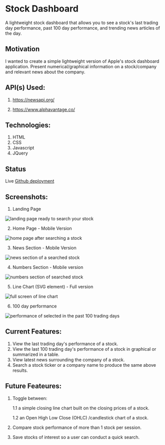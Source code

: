 <h1>Stock Dashboard</h1>

A lightweight stock dashboard that allows you to see a stock's last trading day performance, past 100 day performance, and trending news articles of the day.

<h2>Motivation</h2>

I wanted to create a simple lightweight version of Apple's stock dashboard application. Present numerical/graphical information on a stock/company and relevant news about the company.

<h2>API(s) Used:</h2>

1. https://newsapi.org/ 

2. https://www.alphavantage.co/

<h2>Technologies:</h2>

1. HTML
2. CSS
3. Javascript
4. JQuery

<h2>Status</h2>
Live <a href="https://github.com/rtanubra/stock_dashboard" target="_blank" >Github deployment</a>

<h2>Screenshots:</h2>

1. Landing Page


<img src="screenshots/landing_page_search.png" alt="landing page ready to search your stock"/>

2. Home Page - Mobile Version


<img src="screenshots/home_mobile.png" alt="home page after searching a stock"/>

3. News Section - Mobile Version


<img src="screenshots/news.png" alt="news section of a searched stock"/> 

4. Numbers Section - Mobile version


<img src="screenshots/numbers_mobile.png" alt="numbers section of searched stock"/>

5. Line Chart (SVG element) - Full version


<img src="screenshots/graph_svg.png" alt="full screen of line chart"/>

6. 100 day performance 


<img src="screenshots/table.png" alt="performance of selected in the past 100 trading days"/>


<h2>Current Features:</h2>

1. View the last trading day's performance of a stock.
2. View the last 100 trading day's performance of a stock in graphical or summarized in a table.
3. View latest news surrounding the company of a stock.
4. Search a stock ticker or a company name to produce the same above results.


<h2>Future Feateures:</h2>

1. Toggle between:

    1.1 a simple closing line chart built on the closing prices of a stock.

    1.2 an Open High Low Close (OHLC) /candlestick chart of a stock.
    
2. Compare stock performance of more than 1 stock per session.
3. Save stocks of interest so a user can conduct a quick search. 